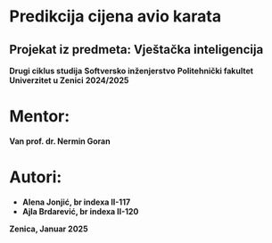 # Predikcija cijena avio karata

## Projekat iz predmeta: Vještačka inteligencija

**Drugi ciklus studija**
**Softversko inženjerstvo**
**Politehnički fakultet**    
**Univerzitet u Zenici**
**2024/2025**  

# Mentor:

**Van prof. dr. Nermin Goran** 

# Autori:

- **Alena Jonjić, br indexa II-117**
- **Ajla Brdarević, br indexa II-120**

**Zenica, Januar 2025**